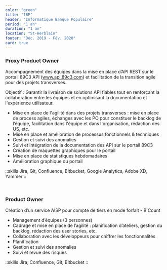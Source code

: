 ```yaml
---
color: "green"
title: "IBP"
header: "Informatique Banque Populaire"
period: "1 an"
duration: "1 an"
location: "St-Herblain"
footer: "Déc. 2019 - Fév. 2020"
card: true
---
```


### Proxy Product Owner

Accompagnement des équipes dans la mise en place d’API REST sur le portail 89C3 API (www.api.89c3.com) et facilitation de la transition agile pour des projets transverses. 

Objectif : Garantir la livraison de solutions API fiables tout en renforçant la collaboration entre les équipes et en optimisant la documentation et l'expérience utilisateur.

- Mise en place de l'agilité dans des projets transverses : mise en place de process agiles, échanges avec les PO pour constituer le backlog de l’équipe, facilitation dans l'équipe et dans l'organisation, rédaction des US, etc.
- Mise en place et amélioration de processus fonctionnels & techniques
- Gestion et suivi des anomalies
- Suivi et intégration de la documentation des API sur le portail 89C3
- Création de maquettes graphiques pour le portail
- Mise en place de statistiques hebdomadaires
- Amélioration graphique du portail

::skills
Jira, Git, Confluence, Bitbucket, Google Analytics, Adobe XD, Yammer
::

<br>

### Product Owner

Création d’un service AISP pour compte de tiers en mode forfait - B'Count

- Management d’équipes (3 personnes)
- Cadrage et mise en place de l’agilité : planification d’ateliers, gestion du backlog, rédaction des user stories, etc.
- Collaboration avec les développeurs pour chiffrer les fonctionnalités
- Planification
- Gestion et suivi des anomalies
- Suivi et revue des risques

::skills
Jira, Confluence, Git, Bitbucket
::
